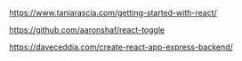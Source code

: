 

https://www.taniarascia.com/getting-started-with-react/

https://github.com/aaronshaf/react-toggle

https://daveceddia.com/create-react-app-express-backend/

